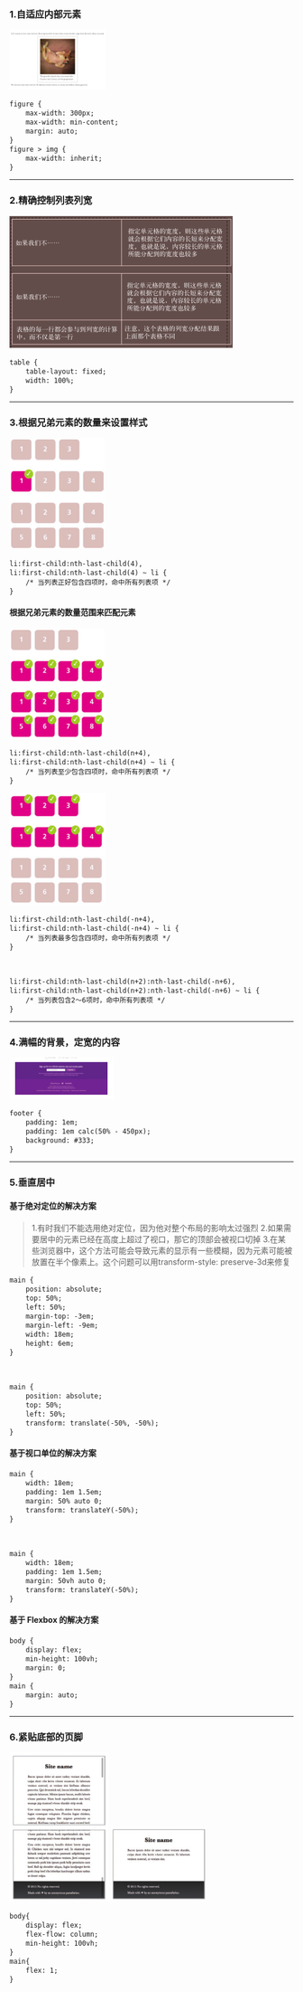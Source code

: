 ### 1.自适应内部元素
<img src="imgs/001.png" />

	figure {
		max-width: 300px;
		max-width: min-content;
		margin: auto;
	}
	figure > img { 
		max-width: inherit; 
	}

----------

### 2.精确控制列表列宽
<img src="imgs/002.png" />	

	table {
		table-layout: fixed;
		width: 100%;
	}

----------

### 3.根据兄弟元素的数量来设置样式
<img src="imgs/003.png" />	
	
	li:first-child:nth-last-child(4),
	li:first-child:nth-last-child(4) ~ li {
		/* 当列表正好包含四项时，命中所有列表项 */
	}

#### 根据兄弟元素的数量范围来匹配元素
<img src="imgs/004.png" />

	li:first-child:nth-last-child(n+4),
	li:first-child:nth-last-child(n+4) ~ li {
		/* 当列表至少包含四项时，命中所有列表项 */
	}

<img src="imgs/005.png" />
	
	li:first-child:nth-last-child(-n+4),
	li:first-child:nth-last-child(-n+4) ~ li {
		/* 当列表最多包含四项时，命中所有列表项 */
	}

<br />

	li:first-child:nth-last-child(n+2):nth-last-child(-n+6),
	li:first-child:nth-last-child(n+2):nth-last-child(-n+6) ~ li {
		/* 当列表包含2～6项时，命中所有列表项 */
	}

----------

### 4.满幅的背景，定宽的内容
<img src="imgs/006.png" />
	
	footer {
		padding: 1em;
		padding: 1em calc(50% - 450px);
		background: #333;
	}

----------

### 5.垂直居中
#### 基于绝对定位的解决方案

> 1.有时我们不能选用绝对定位，因为他对整个布局的影响太过强烈
> 2.如果需要居中的元素已经在高度上超过了视口，那它的顶部会被视口切掉
> 3.在某些浏览器中，这个方法可能会导致元素的显示有一些模糊，因为元素可能被放置在半个像素上。这个问题可以用transform-style: preserve-3d来修复

	main {
		position: absolute;
		top: 50%;
		left: 50%;
		margin-top: -3em;
		margin-left: -9em;
		width: 18em;
		height: 6em;
	}

<br>
	
	main {
		position: absolute;
		top: 50%;
		left: 50%;
		transform: translate(-50%, -50%);
	}

#### 基于视口单位的解决方案

	main {
		width: 18em;
		padding: 1em 1.5em;
		margin: 50% auto 0;
		transform: translateY(-50%);
	}

<br>

	main {
		width: 18em;
		padding: 1em 1.5em;
		margin: 50vh auto 0;
		transform: translateY(-50%);
	}

#### 基于 Flexbox 的解决方案

	body {
		display: flex;
		min-height: 100vh;
		margin: 0;
	}
	main {
		margin: auto;
	}

----------

### 6.紧贴底部的页脚
<img src="imgs/007.png" />
<img src="imgs/008.png" />

	body{
		display: flex;
		flex-flow: column;
		min-height: 100vh;
	}
	main{
		flex: 1;
	}

